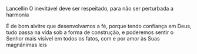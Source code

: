 Lancellin
O inevitável deve ser respeitado, para não ser perturbada a harmonia

É de bom alvitre que desenvolvamos a fé, porque tendo confiança em Deus, tudo passa na vida sob a forma de construção, e poderemos sentir o Senhor mais visível em todos os fatos, com e por amor às Suas magnânimas leis
